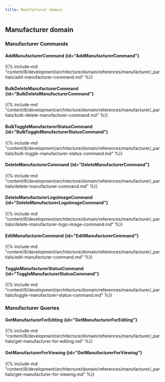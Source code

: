 ```yaml
---
title: Manufacturer domain
---
```


## Manufacturer domain

### Manufacturer Commands

#### AddManufacturerCommand {id="AddManufacturerCommand"}

{{%  include-md "content/8/development/architecture/domain/references/manufacturer/_partials/add-manufacturer-command.md" %}}
#### BulkDeleteManufacturerCommand {id="BulkDeleteManufacturerCommand"}

{{%  include-md "content/8/development/architecture/domain/references/manufacturer/_partials/bulk-delete-manufacturer-command.md" %}}
#### BulkToggleManufacturerStatusCommand {id="BulkToggleManufacturerStatusCommand"}

{{%  include-md "content/8/development/architecture/domain/references/manufacturer/_partials/bulk-toggle-manufacturer-status-command.md" %}}
#### DeleteManufacturerCommand {id="DeleteManufacturerCommand"}

{{%  include-md "content/8/development/architecture/domain/references/manufacturer/_partials/delete-manufacturer-command.md" %}}
#### DeleteManufacturerLogoImageCommand {id="DeleteManufacturerLogoImageCommand"}

{{%  include-md "content/8/development/architecture/domain/references/manufacturer/_partials/delete-manufacturer-logo-image-command.md" %}}
#### EditManufacturerCommand {id="EditManufacturerCommand"}

{{%  include-md "content/8/development/architecture/domain/references/manufacturer/_partials/edit-manufacturer-command.md" %}}
#### ToggleManufacturerStatusCommand {id="ToggleManufacturerStatusCommand"}

{{%  include-md "content/8/development/architecture/domain/references/manufacturer/_partials/toggle-manufacturer-status-command.md" %}}

### Manufacturer Queries

#### GetManufacturerForEditing {id="GetManufacturerForEditing"}

{{%  include-md "content/8/development/architecture/domain/references/manufacturer/_partials/get-manufacturer-for-editing.md" %}}
#### GetManufacturerForViewing {id="GetManufacturerForViewing"}

{{%  include-md "content/8/development/architecture/domain/references/manufacturer/_partials/get-manufacturer-for-viewing.md" %}}
